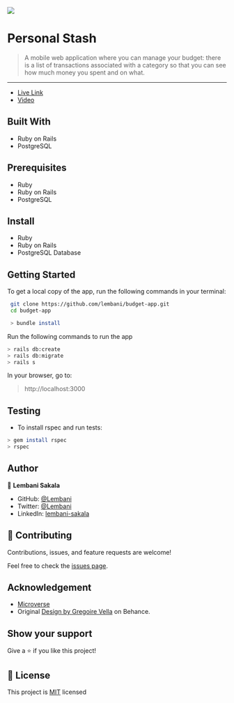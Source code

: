 ![](https://img.shields.io/badge/Microverse-blueviolet) 
# Personal Stash

> A mobile web application where you can manage your budget: there is a list of transactions associated with a category so that you can see how much money you spent and on what.

<hr>

- [Live Link](https://aqueous-forest-79054.herokuapp.com)
- [Video](https://www.loom.com/share/f84091a92b444dd696b3453df671870)

## Built With

- Ruby on Rails
- PostgreSQL

## Prerequisites

- Ruby
- Ruby on Rails
- PostgreSQL

## Install

- Ruby
- Ruby on Rails
- PostgreSQL Database

## Getting Started

To get a local copy of the app, run the following commands in your terminal:

```bash
 git clone https://github.com/lembani/budget-app.git
 cd budget-app
```

```bash
 > bundle install
```

Run the following commands to run the app

```bash
> rails db:create
> rails db:migrate
> rails s
```

In your browser, go to:

> http://localhost:3000

## Testing

- To install rspec and run tests:

```bash
> gem install rspec
> rspec
```

## Author

👤 **Lembani Sakala**

- GitHub: [@Lembani](https://github.com/lembani)
- Twitter: [@Lembani](https://twitter.com/lembani_)
- LinkedIn: [lembani-sakala](https://linkedin.com/in/lembani-sakala)

## 🤝 Contributing

Contributions, issues, and feature requests are welcome!

Feel free to check the [issues page](https://github.com/aimalamiri/Ruby-Catalog/issues).

## Acknowledgement

- [Microverse](microverse.org)
- Original [Design by Gregoire Vella](https://www.behance.net/gregoirevella) on Behance.

## Show your support

Give a ⭐️ if you like this project!

## 📝 License

This project is [MIT](./MIT.md) licensed
